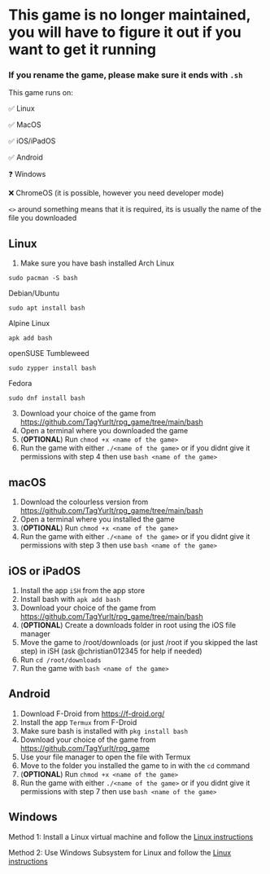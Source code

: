 # This game is no longer maintained, you will have to figure it out if you want to get it running
### If you rename the game, please make sure it ends with `.sh`
This game runs on:

✅ Linux

✅ MacOS

✅ iOS/iPadOS

✅ Android

❓ Windows

❌ ChromeOS (it is possible, however you need developer mode)

`<>` around something means that it is required, its is usually the name of the file you downloaded

## Linux
1. Make sure you have bash installed
Arch Linux

`sudo pacman -S bash`

Debian/Ubuntu

`sudo apt install bash`

Alpine Linux

`apk add bash`

openSUSE Tumbleweed

`sudo zypper install bash`

Fedora

`sudo dnf install bash`

3. Download your choice of the game from <https://github.com/TagYurIt/rpg_game/tree/main/bash>
4. Open a terminal where you downloaded the game
5. (**OPTIONAL**) Run `chmod +x <name of the game>`
6. Run the game with either `./<name of the game>` or if you didnt give it permissions with step 4 then use `bash <name of the game>`

## macOS
1. Download the colourless version from <https://github.com/TagYurIt/rpg_game/tree/main/bash>
2.  Open a terminal where you installed the game
3. (**OPTIONAL**) Run `chmod +x <name of the game>`
4. Run the game with either `./<name of the game>` or if you didnt give it permissions with step 3 then use `bash <name of the game>`

## iOS or iPadOS
1. Install the app `iSH` from the app store
2. Install bash with `apk add bash`
3. Download your choice of the game from <https://github.com/TagYurIt/rpg_game/tree/main/bash>
4. (**OPTIONAL**) Create a downloads folder in root using the iOS file manager
4. Move the game to /root/downloads (or just /root if you skipped the last step) in iSH (ask @christian012345 for help if needed)
5. Run `cd /root/downloads`
6. Run the game with `bash <name of the game>`

## Android
1. Download F-Droid from <https://f-droid.org/>
2. Install the app `Termux` from F-Droid
3. Make sure bash is installed with `pkg install bash`
4. Download your choice of the game from <https://github.com/TagYurIt/rpg_game>
5. Use your file manager to open the file with Termux
6. Move to the folder you installed the game to in with the `cd` command
7. (**OPTIONAL**) Run `chmod +x <name of the game>`
8. Run the game with either `./<name of the game>` or if you didnt give it permissions with step 7 then use `bash <name of the game>`

## Windows

Method 1: Install a Linux virtual machine and follow the [Linux instructions](https://github.com/TagYurIt/rpg_game/blob/main/bash/README.md#linux)

Method 2: Use Windows Subsystem for Linux and follow the [Linux instructions](https://github.com/TagYurIt/rpg_game/blob/main/bash/README.md#linux)
